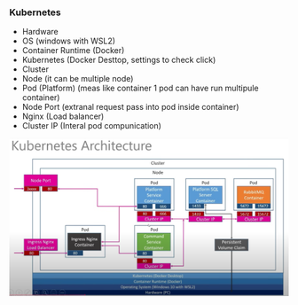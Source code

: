 
### Kubernetes 

- Hardware 
- OS (windows with WSL2)
- Container Runtime (Docker)
- Kubernetes (Docker Desttop, settings to check click) 
- Cluster 
- Node (it can be multiple node)
- Pod (Platform) (meas like container 1 pod can have run multipule container)
- Node Port (extranal request pass into pod inside container)
- Nginx (Load balancer)
- Cluster IP (Interal pod compunication)

<img src="img/022.png">